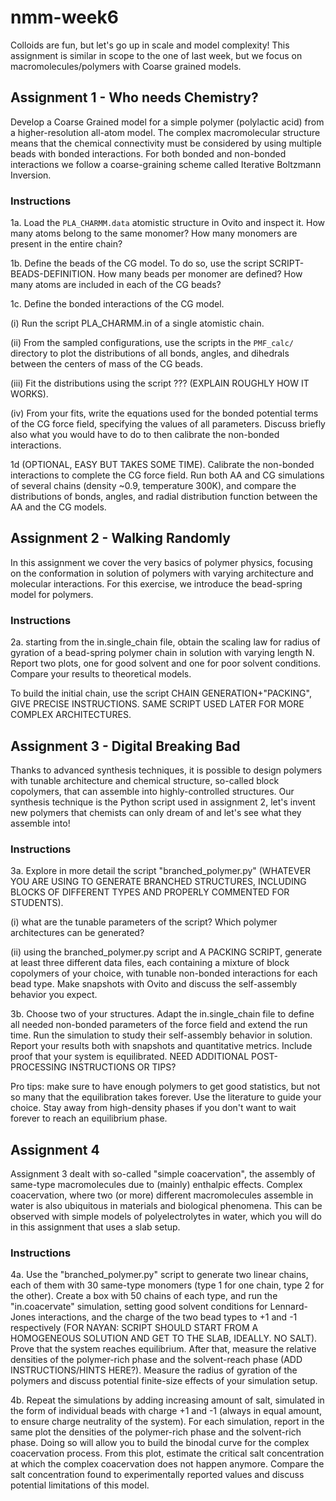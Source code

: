 # nmm-week6

Colloids are fun, but let's go up in scale and model complexity! This assignment is similar in scope to the one of last week, but we focus on macromolecules/polymers with Coarse grained models. 

## Assignment 1 - Who needs Chemistry?

Develop a Coarse Grained model for a simple polymer (polylactic acid) from a higher-resolution all-atom model. The complex macromolecular structure means that the chemical connectivity must be considered by using multiple beads with bonded interactions. For both bonded and non-bonded interactions we follow a coarse-graining scheme called Iterative Boltzmann Inversion. 

### Instructions

1a. Load the `PLA_CHARMM.data` atomistic structure in Ovito and inspect it. How many atoms belong to the same monomer? How many monomers are present in the entire chain?

1b. Define the beads of the CG model. To do so, use the script SCRIPT-BEADS-DEFINITION. How many beads per monomer are defined? How many atoms are included in each of the CG beads?

1c. Define the bonded interactions of the CG model.

(i) Run the script PLA_CHARMM.in of a single atomistic chain.

(ii) From the sampled configurations, use the scripts in the `PMF_calc/` directory to plot the distributions of all bonds, angles, and dihedrals between the centers of mass of the CG beads.

(iii) Fit the distributions using the script ??? (EXPLAIN ROUGHLY HOW IT WORKS).

(iv) From your fits, write the equations used for the bonded potential terms of the CG force field, specifying the values of all parameters. Discuss briefly also what you would have to do to then calibrate the non-bonded interactions.

1d (OPTIONAL, EASY BUT TAKES SOME TIME). Calibrate the non-bonded interactions to complete the CG force field. Run both AA and CG simulations of several chains (density ~0.9, temperature 300K), and compare the distributions of bonds, angles, and radial distribution function between the AA and the CG models.

## Assignment 2 - Walking Randomly

In this assignment we cover the very basics of polymer physics, focusing on the conformation in solution of polymers with varying architecture and molecular interactions. For this exercise, we introduce the bead-spring model for polymers.

### Instructions

2a. starting from the in.single_chain file, obtain the scaling law for radius of gyration of a bead-spring polymer chain in solution with varying length N. Report two plots, one for good solvent and one for poor solvent conditions. Compare your results to theoretical models.

To build the initial chain, use the script CHAIN GENERATION+"PACKING", GIVE PRECISE INSTRUCTIONS. SAME SCRIPT USED LATER FOR MORE COMPLEX ARCHITECTURES.

## Assignment 3 - Digital Breaking Bad

Thanks to advanced synthesis techniques, it is possible to design polymers with tunable architecture and chemical structure, so-called block copolymers, that can assemble into highly-controlled structures. Our synthesis technique is the Python script used in assignment 2, let's invent new polymers that chemists can only dream of and let's see what they assemble into! 

### Instructions

3a. Explore in more detail the script "branched_polymer.py" (WHATEVER YOU ARE USING TO GENERATE BRANCHED STRUCTURES, INCLUDING BLOCKS OF DIFFERENT TYPES AND PROPERLY COMMENTED FOR STUDENTS). 

(i) what are the tunable parameters of the script? Which polymer architectures can be generated?

(ii) using the branched_polymer.py script and A PACKING SCRIPT, generate at least three different data files, each containing a mixture of block copolymers of your choice, with tunable non-bonded interactions for each bead type. Make snapshots with Ovito and discuss the self-assembly behavior you expect.

3b. Choose two of your structures. Adapt the in.single_chain file to define all needed non-bonded parameters of the force field and extend the run time. Run the simulation to study their self-assembly behavior in solution. Report your results both with snapshots and quantitative metrics. Include proof that your system is equilibrated. NEED ADDITIONAL POST-PROCESSING INSTRUCTIONS OR TIPS?

Pro tips: make sure to have enough polymers to get good statistics, but not so many that the equilibration takes forever. Use the literature to guide your choice. Stay away from high-density phases if you don't want to wait forever to reach an equilibrium phase.


## Assignment 4

Assignment 3 dealt with so-called "simple coacervation", the assembly of same-type macromolecules due to (mainly) enthalpic effects. Complex coacervation, where two (or more) different macromolecules assemble in water is also ubiquitous in materials and biological phenomena. This can be observed with simple models of polyelectrolytes in water, which you will do in this assignment that uses a slab setup.

### Instructions

4a. Use the "branched_polymer.py" script to generate two linear chains, each of them with 30 same-type monomers (type 1 for one chain, type 2 for the other). Create a box with 50 chains of each type, and run the "in.coacervate" simulation, setting good solvent conditions for Lennard-Jones interactions, and the charge of the two bead types to +1 and -1 respectively (FOR NAYAN: SCRIPT SHOULD START FROM A HOMOGENEOUS SOLUTION AND GET TO THE SLAB, IDEALLY. NO SALT). Prove that the system reaches equilibrium. After that, measure the relative densities of the polymer-rich phase and the solvent-reach phase (ADD INSTRUCTIONS/HINTS HERE?). Measure the radius of gyration of the polymers and discuss potential finite-size effects of your simulation setup.

4b. Repeat the simulations by adding increasing amount of salt, simulated in the form of individual beads with charge +1 and -1 (always in equal amount, to ensure charge neutrality of the system). For each simulation, report in the same plot the densities of the polymer-rich phase and the solvent-rich phase. Doing so will allow you to build the binodal curve for the complex coacervation process. From this plot, estimate the critical salt concentration at which the complex coacervation does not happen anymore. Compare the salt concentration found to experimentally reported values and discuss potential limitations of this model.
